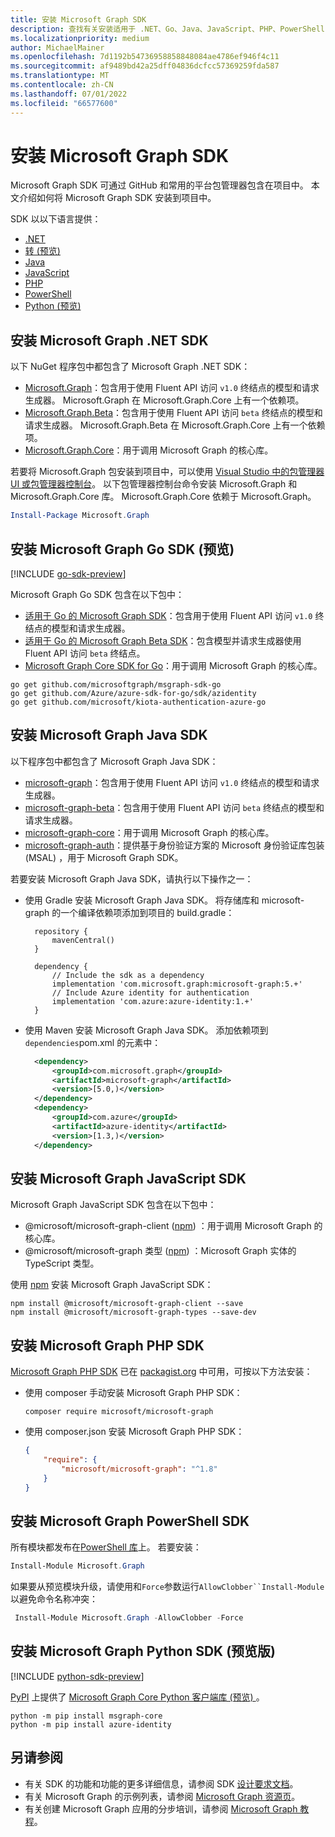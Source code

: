 ```yaml
---
title: 安装 Microsoft Graph SDK
description: 查找有关安装适用于 .NET、Go、Java、JavaScript、PHP、PowerShell 和 Python 的 Microsoft Graph SDK 的说明。
ms.localizationpriority: medium
author: MichaelMainer
ms.openlocfilehash: 7d1192b54736958858848084ae4786ef946f4c11
ms.sourcegitcommit: af9489bd42a25dff04836dcfcc57369259fda587
ms.translationtype: MT
ms.contentlocale: zh-CN
ms.lasthandoff: 07/01/2022
ms.locfileid: "66577600"
---
```

# <a name="install-a-microsoft-graph-sdk"></a>安装 Microsoft Graph SDK

Microsoft Graph SDK 可通过 GitHub 和常用的平台包管理器包含在项目中。 本文介绍如何将 Microsoft Graph SDK 安装到项目中。

SDK 以以下语言提供：

- [.NET](#install-the-microsoft-graph-net-sdk)
- [转 (预览) ](#install-the-microsoft-graph-go-sdk-preview)
- [Java](#install-the-microsoft-graph-java-sdk)
- [JavaScript](#install-the-microsoft-graph-javascript-sdk)
- [PHP](#install-the-microsoft-graph-php-sdk)
- [PowerShell](#install-the-microsoft-graph-powershell-sdk)
- [Python (预览) ](#install-the-microsoft-graph-python-sdk-preview)

## <a name="install-the-microsoft-graph-net-sdk"></a>安装 Microsoft Graph .NET SDK

以下 NuGet 程序包中都包含了 Microsoft Graph .NET SDK：

- [Microsoft.Graph](https://github.com/microsoftgraph/msgraph-sdk-dotnet)：包含用于使用 Fluent API 访问 `v1.0` 终结点的模型和请求生成器。 Microsoft.Graph 在 Microsoft.Graph.Core 上有一个依赖项。
- [Microsoft.Graph.Beta](https://github.com/microsoftgraph/msgraph-beta-sdk-dotnet)：包含用于使用 Fluent API 访问 `beta` 终结点的模型和请求生成器。 Microsoft.Graph.Beta 在 Microsoft.Graph.Core 上有一个依赖项。
- [Microsoft.Graph.Core](https://github.com/microsoftgraph/msgraph-sdk-dotnet)：用于调用 Microsoft Graph 的核心库。

若要将 Microsoft.Graph 包安装到项目中，可以使用 [Visual Studio 中的包管理器 UI 或包管理器控制台](/nuget/quickstart/install-and-use-a-package-in-visual-studio)。 以下包管理器控制台命令安装 Microsoft.Graph 和 Microsoft.Graph.Core 库。 Microsoft.Graph.Core 依赖于 Microsoft.Graph。

```PowerShell
Install-Package Microsoft.Graph
```

## <a name="install-the-microsoft-graph-go-sdk-preview"></a>安装 Microsoft Graph Go SDK (预览) 

[!INCLUDE [go-sdk-preview](../../includes/go-sdk-preview.md)]

Microsoft Graph Go SDK 包含在以下包中：

- [适用于 Go 的 Microsoft Graph SDK](https://github.com/microsoftgraph/msgraph-sdk-go)：包含用于使用 Fluent API 访问 `v1.0` 终结点的模型和请求生成器。
- [适用于 Go 的 Microsoft Graph Beta SDK](https://github.com/microsoftgraph/msgraph-beta-sdk-go)：包含模型并请求生成器使用 Fluent API 访问 `beta` 终结点。
- [Microsoft Graph Core SDK for Go](https://github.com/microsoftgraph/msgraph-sdk-go-core)：用于调用 Microsoft Graph 的核心库。

```Shell
go get github.com/microsoftgraph/msgraph-sdk-go
go get github.com/Azure/azure-sdk-for-go/sdk/azidentity
go get github.com/microsoft/kiota-authentication-azure-go
```

## <a name="install-the-microsoft-graph-java-sdk"></a>安装 Microsoft Graph Java SDK

以下程序包中都包含了 Microsoft Graph Java SDK：

- [microsoft-graph](https://github.com/microsoftgraph/msgraph-sdk-java)：包含用于使用 Fluent API 访问 `v1.0` 终结点的模型和请求生成器。
- [microsoft-graph-beta](https://github.com/microsoftgraph/msgraph-beta-sdk-java)：包含用于使用 Fluent API 访问 `beta` 终结点的模型和请求生成器。
- [microsoft-graph-core](https://github.com/microsoftgraph/msgraph-sdk-java-core)：用于调用 Microsoft Graph 的核心库。
- [microsoft-graph-auth](https://github.com/microsoftgraph/msgraph-sdk-java-auth)：提供基于身份验证方案的 Microsoft 身份验证库包装 (MSAL) ，用于 Microsoft Graph SDK。

若要安装 Microsoft Graph Java SDK，请执行以下操作之一：

- 使用 Gradle 安装 Microsoft Graph Java SDK。 将存储库和 microsoft-graph 的一个编译依赖项添加到项目的 build.gradle：
    
  ```Gradle
    repository {
        mavenCentral()
    }
    
    dependency {
        // Include the sdk as a dependency
        implementation 'com.microsoft.graph:microsoft-graph:5.+'
        // Include Azure identity for authentication
        implementation 'com.azure:azure-identity:1.+'
    }
  ```

- 使用 Maven 安装 Microsoft Graph Java SDK。 添加依赖项到 `dependencies`pom.xml 的元素中：
    
  ```xml
    <dependency>
        <groupId>com.microsoft.graph</groupId>
        <artifactId>microsoft-graph</artifactId>
        <version>[5.0,)</version>
    </dependency>
    <dependency>
        <groupId>com.azure</groupId>
        <artifactId>azure-identity</artifactId>
        <version>[1.3,)</version>
    </dependency>
  ```

## <a name="install-the-microsoft-graph-javascript-sdk"></a>安装 Microsoft Graph JavaScript SDK

Microsoft Graph JavaScript SDK 包含在以下包中：

- @microsoft/microsoft-graph-client ([npm](https://www.npmjs.com/package/@microsoft/microsoft-graph-client)) ：用于调用 Microsoft Graph 的核心库。
- @microsoft/microsoft-graph 类型 ([npm](https://www.npmjs.com/package/@microsoft/microsoft-graph-types)) ：Microsoft Graph 实体的 TypeScript 类型。

使用 [npm](https://www.npmjs.com) 安装 Microsoft Graph JavaScript SDK：

```Shell
npm install @microsoft/microsoft-graph-client --save
npm install @microsoft/microsoft-graph-types --save-dev
```

## <a name="install-the-microsoft-graph-php-sdk"></a>安装 Microsoft Graph PHP SDK

[Microsoft Graph PHP SDK](https://github.com/microsoftgraph/msgraph-sdk-php) 已在 [packagist.org](https://packagist.org/packages/microsoft/microsoft-graph) 中可用，可按以下方法安装：

- 使用 composer 手动安装 Microsoft Graph PHP SDK：

    ```Shell
    composer require microsoft/microsoft-graph
    ```

- 使用 composer.json 安装 Microsoft Graph PHP SDK：

    ```json
    {
        "require": {
            "microsoft/microsoft-graph": "^1.8"
        }
    }
    ```

## <a name="install-the-microsoft-graph-powershell-sdk"></a>安装 Microsoft Graph PowerShell SDK

所有模块都发布在[PowerShell 库](https://www.powershellgallery.com/packages/Microsoft.Graph)上。 若要安装：

``` powershell
Install-Module Microsoft.Graph
```

如果要从预览模块升级，请使用和`Force`参数运行`AllowClobber``Install-Module`以避免命令名称冲突：

``` powershell
 Install-Module Microsoft.Graph -AllowClobber -Force
```

## <a name="install-the-microsoft-graph-python-sdk-preview"></a>安装 Microsoft Graph Python SDK (预览版) 

[!INCLUDE [python-sdk-preview](../../includes/python-sdk-preview.md)]

[PyPI](https://pypi.org/) 上提供了 [Microsoft Graph Core Python 客户端库 (预览) ](https://github.com/microsoftgraph/msgraph-sdk-python-core)。

```Shell
python -m pip install msgraph-core
python -m pip install azure-identity
```

## <a name="see-also"></a>另请参阅

- 有关 SDK 的功能和功能的更多详细信息，请参阅 SDK [设计要求文档](https://github.com/microsoftgraph/msgraph-sdk-design)。 
- 有关 Microsoft Graph 的示例列表，请参阅 [Microsoft Graph 资源页](https://developer.microsoft.com/en-us/graph/gallery/?filterBy=Samples)。
- 有关创建 Microsoft Graph 应用的分步培训，请参阅 [Microsoft Graph 教程](/graph/tutorials)。